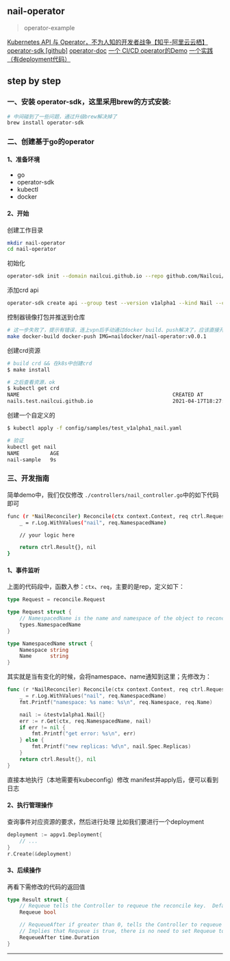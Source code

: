 nail-operator
---

> operator-example

[Kubernetes API 与 Operator，不为人知的开发者战争【知乎-阿里云云栖】](https://zhuanlan.zhihu.com/p/54633203)
[operator-sdk [github]](https://github.com/operator-framework/operator-sdk)
[operator-doc](https://sdk.operatorframework.io/)
[一个 CI/CD operator的Demo](https://segmentfault.com/a/1190000023931203)
[一个实践（有deployment代码）](https://blog.csdn.net/yunqiinsight/article/details/104929329)


## step by step
### 一、安装 operator-sdk，这里采用brew的方式安装:
```bash
# 中间碰到了一些问题，通过升级brew解决掉了
brew install operator-sdk
```
### 二、创建基于go的operator
#### 1、准备环境

- go
- operator-sdk
- kubectl
- docker
#### 2、开始
创建工作目录
```bash
mkdir nail-operator
cd nail-operator
```
初始化
```bash
operator-sdk init --domain nailcui.github.io --repo github.com/Nailcui/nail-operator
```
添加crd api
```bash
operator-sdk create api --group test --version v1alpha1 --kind Nail --controller
```
控制器镜像打包并推送到仓库
```bash
# 这一步失败了，提示有错误，连上vpn后手动通过docker build、push解决了，应该直接开vpn也行的
make docker-build docker-push IMG=naildocker/nail-operator:v0.0.1
```
创建crd资源
```bash
# build crd && 在k8s中创建crd
$ make install

# 之后查看资源，ok
$ kubectl get crd                                                                                 cuidingyu@cuideMacBook-Pro
NAME                                                  CREATED AT
nails.test.nailcui.github.io                          2021-04-17T18:27:41Z
```
创建一个自定义的
```bash
$ kubectl apply -f config/samples/test_v1alpha1_nail.yaml

# 验证
kubectl get nail                                                                                 cuidingyu@cuideMacBook-Pro
NAME          AGE
nail-sample   9s
```
### 
### 三、开发指南
简单demo中，我们仅仅修改 `./controllers/nail_controller.go`中的如下代码即可
```bash
func (r *NailReconciler) Reconcile(ctx context.Context, req ctrl.Request) (ctrl.Result, error) {
	_ = r.Log.WithValues("nail", req.NamespacedName)

	// your logic here

	return ctrl.Result{}, nil
}
```
#### 
#### 1、事件监听
上面的代码段中，函数入参：`ctx`、`req`，主要的是rep，定义如下：
```go
type Request = reconcile.Request

type Request struct {
	// NamespacedName is the name and namespace of the object to reconcile.
	types.NamespacedName
}

type NamespacedName struct {
	Namespace string
	Name      string
}
```
其实就是当有变化的时候，会将namespace、name通知到这里；先修改为：
```go
func (r *NailReconciler) Reconcile(ctx context.Context, req ctrl.Request) (ctrl.Result, error) {
	_ = r.Log.WithValues("nail", req.NamespacedName)
	fmt.Printf("namespace: %s name: %s\n", req.Namespace, req.Name)

	nail := &testv1alpha1.Nail{}
	err := r.Get(ctx, req.NamespacedName, nail)
	if err != nil {
		fmt.Printf("get error: %s\n", err)
	} else {
		fmt.Printf("new replicas: %d\n", nail.Spec.Replicas)
	}
	return ctrl.Result{}, nil
}
```
直接本地执行（本地需要有kubeconfig）修改 manifest并apply后，便可以看到日志


#### 2、执行管理操作
查询事件对应资源的要求，然后进行处理
比如我们要进行一个deployment
```go
deployment := appv1.Deployment{
	// ...
}
r.Create(&deployment)
```


#### 3、后续操作
再看下需修改的代码的返回值
```go
type Result struct {
	// Requeue tells the Controller to requeue the reconcile key.  Defaults to false.
	Requeue bool

	// RequeueAfter if greater than 0, tells the Controller to requeue the reconcile key after the Duration.
	// Implies that Requeue is true, there is no need to set Requeue to true at the same time as RequeueAfter.
	RequeueAfter time.Duration
}

```

---

